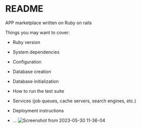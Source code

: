# README

APP marketplace written on Ruby on rails

Things you may want to cover:

* Ruby version

* System dependencies

* Configuration

* Database creation

* Database initialization

* How to run the test suite

* Services (job queues, cache servers, search engines, etc.)

* Deployment instructions

* ...
![Screenshot from 2023-05-30 11-36-04](https://github.com/arcossci/vendelo/assets/7585061/8746432f-7e21-48f7-ad82-1aa121e596f2)
